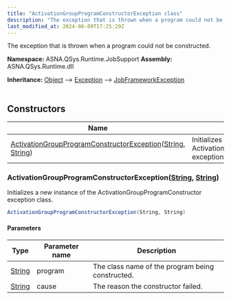 ```yaml
---
title: "ActivationGroupProgramConstructorException class"
description: "The exception that is thrown when a program could not be constructed. "
last_modified_at: 2024-08-09T17:25:29Z
---
```


The exception that is thrown when a program could not be constructed.

**Namespace:** ASNA.QSys.Runtime.JobSupport
**Assembly:** ASNA.QSys.Runtime.dll

**Inheritance:** [Object](https://docs.microsoft.com/en-us/dotnet/api/system.object) --> [Exception](https://docs.microsoft.com/en-us/dotnet/api/system.exception) --> [JobFrameworkException](/reference/runtime/qsys-runtime-job-support/job-framework-exception.html)
<br>
<br>

## Constructors

| Name | Description |
| --- | --- |
| [ActivationGroupProgramConstructorException](#activationgroupprogramconstructorexceptionstring-string)([String](https://docs.microsoft.com/en-us/dotnet/api/system.string), [String](https://docs.microsoft.com/en-us/dotnet/api/system.string)) | Initializes a new instance of the ActivationGroupProgramConstructor exception class.

### ActivationGroupProgramConstructorException([String](https://docs.microsoft.com/en-us/dotnet/api/system.string), [String](https://docs.microsoft.com/en-us/dotnet/api/system.string))

Initializes a new instance of the ActivationGroupProgramConstructor exception class.

```cs
ActivationGroupProgramConstructorException(String, String)
```

#### Parameters

| Type | Parameter name | Description
| --- | --- | ---
| [String](https://docs.microsoft.com/en-us/dotnet/api/system.string) | program | The class name of the program being constructed.
| [String](https://docs.microsoft.com/en-us/dotnet/api/system.string) | cause | The reason the constructor failed.
